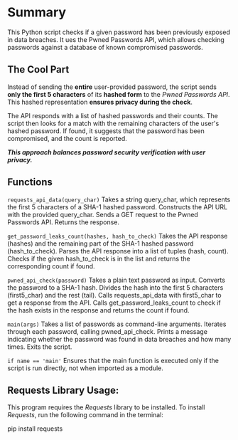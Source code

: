 # Summary
This Python script checks if a given password has been previously exposed in data breaches. It ues the Pwned Passwords API, which allows checking passwords against a database of known compromised passwords.

## The Cool Part
Instead of sending the **entire** user-provided password, the script sends **only the first 5 characters** of its **hashed form** to the *Pwned Passwords API*. This hashed representation **ensures privacy during the check**.

The API responds with a list of hashed passwords and their counts. The script then looks for a match with the remaining characters of the user's hashed password. If found, it suggests that the password has been compromised, and the count is reported. 

***This approach balances password security verification with user privacy.***

## Functions
`requests_api_data(query_char)`
Takes a string query_char, which represents the first 5 characters of a SHA-1 hashed password.
Constructs the API URL with the provided query_char.
Sends a GET request to the Pwned Passwords API.
Returns the response.

`get_password_leaks_count(hashes, hash_to_check)`
Takes the API response (hashes) and the remaining part of the SHA-1 hashed password (hash_to_check).
Parses the API response into a list of tuples (hash, count).
Checks if the given hash_to_check is in the list and returns the corresponding count if found.

`pwned_api_check(password)`
Takes a plain text password as input.
Converts the password to a SHA-1 hash.
Divides the hash into the first 5 characters (first5_char) and the rest (tail).
Calls requests_api_data with first5_char to get a response from the API.
Calls get_password_leaks_count to check if the hash exists in the response and returns the count if found.

`main(args)`
Takes a list of passwords as command-line arguments.
Iterates through each password, calling pwned_api_check.
Prints a message indicating whether the password was found in data breaches and how many times.
Exits the script.

`if name == 'main'`
Ensures that the main function is executed only if the script is run directly, not when imported as a module.

## Requests Library Usage:
This program requires the *Requests* library to be installed. To install *Requests*, run the following command in the terminal:

pip install requests

